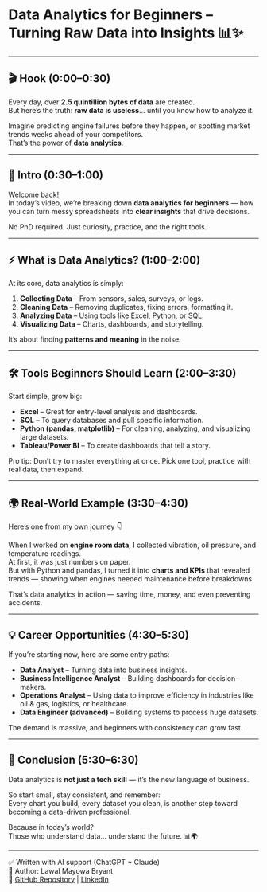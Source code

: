# Data Analytics for Beginners – Turning Raw Data into Insights 📊✨

---

## 🎬 Hook (0:00–0:30)
Every day, over **2.5 quintillion bytes of data** are created.  
But here’s the truth: **raw data is useless**… until you know how to analyze it.  

Imagine predicting engine failures before they happen, or spotting market trends weeks ahead of your competitors.  
That’s the power of **data analytics**.  

---

## 📖 Intro (0:30–1:00)
Welcome back!  
In today’s video, we’re breaking down **data analytics for beginners** — how you can turn messy spreadsheets into **clear insights** that drive decisions.  

No PhD required. Just curiosity, practice, and the right tools.  

---

## ⚡ What is Data Analytics? (1:00–2:00)
At its core, data analytics is simply:  
1. **Collecting Data** – From sensors, sales, surveys, or logs.  
2. **Cleaning Data** – Removing duplicates, fixing errors, formatting it.  
3. **Analyzing Data** – Using tools like Excel, Python, or SQL.  
4. **Visualizing Data** – Charts, dashboards, and storytelling.  

It’s about finding **patterns and meaning** in the noise.  

---

## 🛠️ Tools Beginners Should Learn (2:00–3:30)
Start simple, grow big:  

- **Excel** – Great for entry-level analysis and dashboards.  
- **SQL** – To query databases and pull specific information.  
- **Python (pandas, matplotlib)** – For cleaning, analyzing, and visualizing large datasets.  
- **Tableau/Power BI** – To create dashboards that tell a story.  

Pro tip: Don’t try to master everything at once. Pick one tool, practice with real data, then expand.  

---

## 🌍 Real-World Example (3:30–4:30)
Here’s one from my own journey 👇  

When I worked on **engine room data**, I collected vibration, oil pressure, and temperature readings.  
At first, it was just numbers on paper.  
But with Python and pandas, I turned it into **charts and KPIs** that revealed trends — showing when engines needed maintenance before breakdowns.  

That’s data analytics in action — saving time, money, and even preventing accidents.  

---

## 💡 Career Opportunities (4:30–5:30)
If you’re starting now, here are some entry paths:  

- **Data Analyst** – Turning data into business insights.  
- **Business Intelligence Analyst** – Building dashboards for decision-makers.  
- **Operations Analyst** – Using data to improve efficiency in industries like oil & gas, logistics, or healthcare.  
- **Data Engineer (advanced)** – Building systems to process huge datasets.  

The demand is massive, and beginners with consistency can grow fast.  

---

## 🚀 Conclusion (5:30–6:30)
Data analytics is **not just a tech skill** — it’s the new language of business.  

So start small, stay consistent, and remember:  
Every chart you build, every dataset you clean, is another step toward becoming a data-driven professional.  

Because in today’s world?  
Those who understand data… understand the future. 📊🌍  

---

✅ Written with AI support (ChatGPT + Claude)  
👤 Author: Lawal Mayowa Bryant  
🔗 [GitHub Repository](your-github-link) | [LinkedIn](your-linkedin-link)
